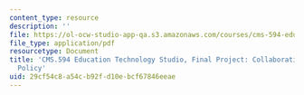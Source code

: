 ```yaml
---
content_type: resource
description: ''
file: https://ol-ocw-studio-app-qa.s3.amazonaws.com/courses/cms-594-education-technology-studio-spring-2019/29cf54c8a54cb92fd10ebcf67846eeae_MITCMS_594S19_final_textbook.pdf
file_type: application/pdf
resourcetype: Document
title: 'CMS.594 Education Technology Studio, Final Project: Collaborative Textbook
  Policy'
uid: 29cf54c8-a54c-b92f-d10e-bcf67846eeae
---
```

